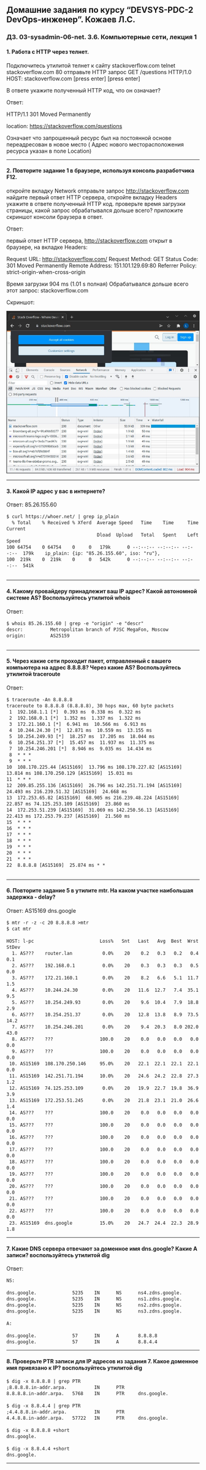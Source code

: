## Домашние задания по курсу “DEVSYS-PDC-2 DevOps-инженер”. Кожаев Л.С.
### ДЗ. 03-sysadmin-06-net. 3.6. Компьютерные сети, лекция 1

#### 1. Работа c HTTP через телнет.

Подключитесь утилитой телнет к сайту stackoverflow.com telnet stackoverflow.com 80
отправьте HTTP запрос
GET /questions HTTP/1.0
HOST: stackoverflow.com
[press enter]
[press enter]

В ответе укажите полученный HTTP код, что он означает?

Ответ:

HTTP/1.1 301 Moved Permanently

location: https://stackoverflow.com/questions

Означает что запрошенный ресурс был на постоянной основе переадресован в новое место ( Адрес нового месторасположения ресурса указан в поле Location)



---
#### 2. Повторите задание 1 в браузере, используя консоль разработчика F12.

откройте вкладку Network
отправьте запрос http://stackoverflow.com
найдите первый ответ HTTP сервера, откройте вкладку Headers
укажите в ответе полученный HTTP код.
проверьте время загрузки страницы, какой запрос обрабатывался дольше всего?
приложите скриншот консоли браузера в ответ.

Ответ:

первый ответ HTTP сервера, http://stackoverflow.com открыт в браузере, на вкладке Headers:

Request URL: http://stackoverflow.com/
Request Method: GET
Status Code: 301 Moved Permanently
Remote Address: 151.101.129.69:80
Referrer Policy: strict-origin-when-cross-origin  



Время загрузки 904 ms (1.01 s полная) 
Обрабатывался дольше всего этот запрос:  stackoverflow.com

Cкриншот:

![stack](/03-sysadmin-06-net/stackload.jpg "stackload")

---

#### 3. Какой IP адрес у вас в интернете?

Ответ: 85.26.155.60

```
$ curl https://whoer.net/ | grep ip_plain
  % Total    % Received % Xferd  Average Speed   Time    Time     Time  Current
                                 Dload  Upload   Total   Spent    Left  Speed
100 64754    0 64754    0     0   179k      0 --:--:-- --:--:-- --:--:--  179k    ip_plain: {ip: "85.26.155.60", iso: "ru"},
100  219k    0  219k    0     0   542k      0 --:--:-- --:--:-- --:--:--  541k


```
---

#### 4. Какому провайдеру принадлежит ваш IP адрес? Какой автономной системе AS? Воспользуйтесь утилитой whois

Ответ:


```
$ whois 85.26.155.60 | grep -e "origin" -e "descr"
descr:          Metropolitan branch of PJSC MegaFon, Moscow
origin:         AS25159


```

---

#### 5. Через какие сети проходит пакет, отправленный с вашего компьютера на адрес 8.8.8.8? Через какие AS? Воспользуйтесь утилитой traceroute

Ответ:

```
$ traceroute -An 8.8.8.8
traceroute to 8.8.8.8 (8.8.8.8), 30 hops max, 60 byte packets
 1  192.168.1.1 [*]  0.393 ms  0.338 ms  0.322 ms
 2  192.168.0.1 [*]  1.352 ms  1.337 ms  1.322 ms
 3  172.21.160.1 [*]  6.941 ms  10.566 ms  6.913 ms
 4  10.244.24.30 [*]  12.871 ms  10.559 ms  13.155 ms
 5  10.254.249.93 [*]  18.257 ms  17.205 ms  18.044 ms
 6  10.254.251.37 [*]  15.457 ms  11.937 ms  11.375 ms
 7  10.254.246.201 [*]  8.946 ms  9.035 ms  14.434 ms
 8  * * *
 9  * * *
10  108.170.225.44 [AS15169]  13.796 ms 108.170.227.82 [AS15169]  13.814 ms 108.170.250.129 [AS15169]  15.031 ms
11  * * *
12  209.85.255.136 [AS15169]  26.796 ms 142.251.71.194 [AS15169]  24.493 ms 216.239.51.32 [AS15169]  24.668 ms
13  172.253.65.82 [AS15169]  68.905 ms 216.239.48.224 [AS15169]  22.857 ms 74.125.253.109 [AS15169]  23.860 ms
14  172.253.51.239 [AS15169]  31.069 ms 142.250.56.13 [AS15169]  22.413 ms 172.253.79.237 [AS15169]  21.560 ms
15  * * *
16  * * *
17  * * *
18  * * *
19  * * *
20  * * *
21  * * *
22  8.8.8.8 [AS15169]  25.874 ms * *


```

___

#### 6. Повторите задание 5 в утилите mtr. На каком участке наибольшая задержка - delay?

Ответ: AS15169  dns.google


```
$ mtr -r -z -c 20 8.8.8.8 >mtr
$ cat mtr

HOST: l-pc                        Loss%   Snt   Last   Avg  Best  Wrst StDev
  1. AS???    router.lan           0.0%    20    0.2   0.3   0.2   0.4   0.1
  2. AS???    192.168.0.1          0.0%    20    0.3   0.3   0.3   0.5   0.0
  3. AS???    172.21.160.1         0.0%    20    8.2   6.6   5.1  11.7   1.5
  4. AS???    10.244.24.30         0.0%    20   11.6  12.7   7.4  35.1   9.5
  5. AS???    10.254.249.93        0.0%    20    9.6  10.4   7.9  18.8   2.9
  6. AS???    10.254.251.37        0.0%    20   12.8  13.8   8.9  73.5  14.2
  7. AS???    10.254.246.201       0.0%    20    9.4  20.3   8.0 202.0  43.0
  8. AS???    ???                 100.0    20    0.0   0.0   0.0   0.0   0.0
  9. AS???    ???                 100.0    20    0.0   0.0   0.0   0.0   0.0
 10. AS15169  108.170.250.146     95.0%    20   22.1  22.1  22.1  22.1   0.0
 11. AS15169  142.251.71.194      10.0%    20   24.6  24.2  22.8  27.3   1.2
 12. AS15169  74.125.253.109       0.0%    20   19.9  22.7  19.8  36.9   3.9
 13. AS15169  172.253.51.245       0.0%    20   21.8  23.1  21.0  26.6   1.4
 14. AS???    ???                 100.0    20    0.0   0.0   0.0   0.0   0.0
 15. AS???    ???                 100.0    20    0.0   0.0   0.0   0.0   0.0
 16. AS???    ???                 100.0    20    0.0   0.0   0.0   0.0   0.0
 17. AS???    ???                 100.0    20    0.0   0.0   0.0   0.0   0.0
 18. AS???    ???                 100.0    20    0.0   0.0   0.0   0.0   0.0
 19. AS???    ???                 100.0    20    0.0   0.0   0.0   0.0   0.0
 20. AS???    ???                 100.0    20    0.0   0.0   0.0   0.0   0.0
 21. AS???    ???                 100.0    20    0.0   0.0   0.0   0.0   0.0
 22. AS???    ???                 100.0    20    0.0   0.0   0.0   0.0   0.0
 23. AS15169  dns.google          15.0%    20   24.7  24.4  22.3  28.9   1.8

```


---

#### 7. Какие DNS сервера отвечают за доменное имя dns.google? Какие A записи? воспользуйтесь утилитой dig


Ответ:

```
NS:

dns.google.             5235    IN      NS      ns4.zdns.google.
dns.google.             5235    IN      NS      ns1.zdns.google.
dns.google.             5235    IN      NS      ns2.zdns.google.
dns.google.             5235    IN      NS      ns3.zdns.google.

A:

dns.google.             57      IN      A       8.8.8.8
dns.google.             57      IN      A       8.8.4.4

```

---

#### 8. Проверьте PTR записи для IP адресов из задания 7. Какое доменное имя привязано к IP? воспользуйтесь утилитой dig


```
$ dig -x 8.8.8.8 | grep PTR
;8.8.8.8.in-addr.arpa.          IN      PTR
8.8.8.8.in-addr.arpa.   5768    IN      PTR     dns.google.

$ dig -x 8.8.4.4 | grep PTR
;4.4.8.8.in-addr.arpa.          IN      PTR
4.4.8.8.in-addr.arpa.   57722   IN      PTR     dns.google.

$ dig -x 8.8.8.8 +short
dns.google.

$ dig -x 8.8.4.4 +short
dns.google.

```

---
